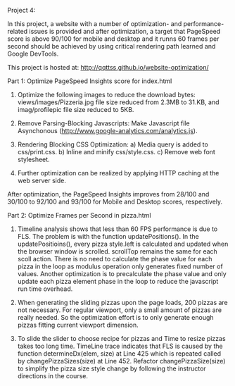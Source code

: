 Project 4:

In this project, a website with a number of optimization-  and performance-related issues  is provided and
after optimization, a target that PageSpeed score is above 90/100 for mobile and desktop and it runns
60 frames per second should be achieved by using critical rendering path learned and Google DevTools.

This project is hosted at: http://qqttss.github.io/website-optimization/

Part 1: Optimize PageSpeed Insights score for index.html

1. Optimize the following images to reduce the download bytes: views/images/Pizzeria.jpg file size
   reduced from 2.3MB to 31.KB, and imag/profilepic file size reduced to 5KB.

2. Remove Parsing-Blocking Javascripts:  Make Javascript file Asynchonous
   (http://www.google-analytics.com/analytics.js).

3. Rendering Blocking CSS Optimization:
   a) Media query is added to css/print.css.
   b) Inline and minify css/style.css.
   c) Remove web font stylesheet.

4. Further optimization can be realized by applying HTTP caching at the web server side.

After optimization, the PageSpeed Insights improves from 28/100 and 30/100 to 92/100 and 93/100
   for Mobile and Desktop scores, respectively.

Part 2: Optimize Frames per Second in pizza.html

1. Timeline analysis shows that less than 60 FPS performance is due to FLS. The problem is with the
function updatePositions(). In the updatePositioins(), every pizza style.left is calculated and
updated when the browser window is scrolled. scrollTop remains the same for each scoll action.
There is no need to calculate the phase value for each pizza in the loop as modulus operation only
generates fixed number of values. Another optimization  is to precalculate the phase value and only
update each pizza element phase in the loop to reduce the javascript run time overhead.

2. When generating the sliding pizzas upon the page loads, 200 pizzas are not necessary. For regular
viewport, only a small amount of pizzas are really needed. So the optimization effort is to only
generate enough pizzas fitting current viewport dimension.

3. To slide the slider to choose recipe for pizzas and Time to resize pizzas takes too long time.
TimeLine trace indicates that FLS is caused by the function determineDx(elem, size) at Line 425 which
is repeated called by changePizzaSizes(size) at Line 452. Refactor changePizzaSize(size) to simplify
the pizza size style change by following the instructor directions in the course.
